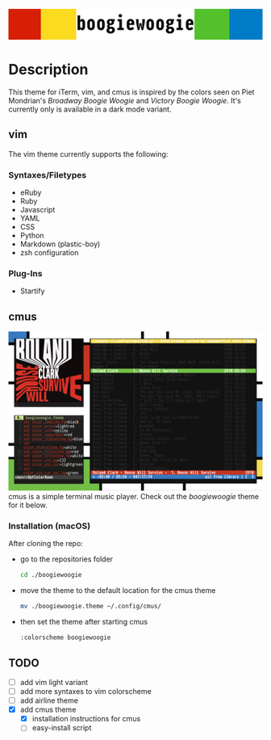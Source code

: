 ![boogiewoogie](/media/boogiewoogieheader.png)

# Description
This theme for iTerm, vim, and cmus is inspired by the colors seen on Piet Mondrian's *Broadway Boogie Woogie* and *Victory Boogie Woogie*. It's
currently only is available in a dark mode variant. 

## vim
The vim theme currently supports the following:

### Syntaxes/Filetypes
* eRuby
* Ruby
* Javascript
* YAML
* CSS
* Python
* Markdown (plastic-boy)
* zsh configuration

### Plug-Ins
* Startify

## cmus
![cmus](/media/cmus.png)
cmus is a simple terminal music player. Check out the *boogiewoogie* theme for it below. 

### Installation (macOS)
After cloning the repo:
* go to the repositories folder
  ```bash
  cd ./boogiewoogie
  ```
* move the theme to the default location for the cmus theme
  ```bash
  mv ./boogiewoogie.theme ~/.config/cmus/
  ```
* then set the theme after starting cmus 
  ```bash
  :colorscheme boogiewoogie
  ```

## TODO
- [ ] add vim light variant
- [ ] add more syntaxes to vim colorscheme
- [ ] add airline theme
- [x] add cmus theme
    - [x] installation instructions for cmus
    - [ ] easy-install script
